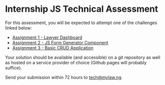 # Internship JS Technical Assessment

For this assessment, you will be expected to attempt one of the challenges linked below:

- [Assignment 1 - Lawyer Dashboard](./assignment-1/README.md)
- [Assignment 2 - JS Form Generator Component](./assignment-2/README.md)
- [Assignment 3 - Basic CRUD Application](./assignment-3/README.md)

Your solution should be available (and accessible) on a git repository as well as hosted on a service provider of choice (Github pages will probably suffice).

Send your submission within 72 hours to tech@mylaw.ng.
